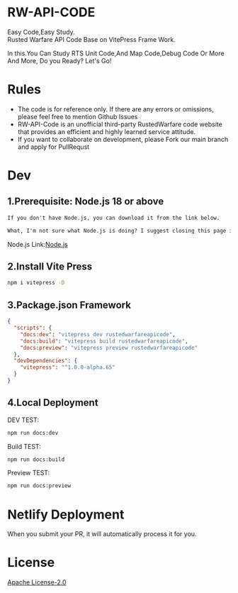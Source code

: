 # RW-API-CODE 
Easy Code,Easy Study.  
Rusted Warfare API Code Base on VitePress Frame Work.  

In this.You Can Study RTS Unit Code,And Map Code,Debug Code Or More And More,
Do you Ready? Let's Go!

# Rules
* The code is for reference only. If there are any errors or omissions, please feel free to mention Github Issues
* RW-API-Code is an unofficial third-party RustedWarfare code website that provides an efficient and highly learned service attitude.
* If you want to collaborate on development, please Fork our main branch and apply for PullRequst

# Dev

## 1.Prerequisite: Node.js 18 or above

```txt
If you don't have Node.js, you can download it from the link below.  

What, I'm not sure what Node.js is doing? I suggest closing this page immediately.
```

Node.js Link:[Node.js](https://nodejs.org/en)

## 2.Install Vite Press
```bash
npm i vitepress -D
```

## 3.Package.json Framework
```json
{
  "scripts": {
    "docs:dev": "vitepress dev rustedwarfareapicode",    
    "docs:build": "vitepress build rustedwarfareapicode",
    "docs:preview": "vitepress preview rustedwarfareapicode"
  },
  "devDependencies": {
    "vitepress": "^1.0.0-alpha.65"
  }
}
```
## 4.Local Deployment
DEV TEST:
```bash
npm run docs:dev
```

Build TEST:
```bash
npm run docs:build
```

Preview TEST:
```bash
npm run docs:preview
```

# Netlify Deployment
When you submit your PR, it will automatically process it for you.

# License
[Apache License-2.0](https://github.com/LingASDJ/RW-API-Code/blob/main/LICENSE)
